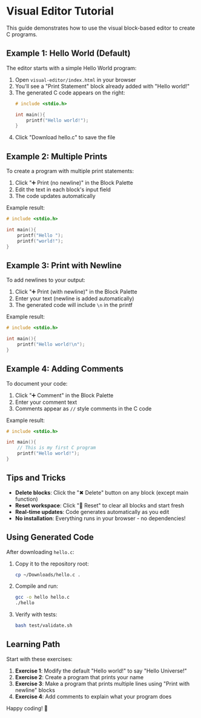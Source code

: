 # Visual Editor Tutorial

This guide demonstrates how to use the visual block-based editor to create C programs.

## Example 1: Hello World (Default)

The editor starts with a simple Hello World program:

1. Open `visual-editor/index.html` in your browser
2. You'll see a "Print Statement" block already added with "Hello world!"
3. The generated C code appears on the right:
   ```c
   # include <stdio.h>

   int main(){
       printf("Hello world!");
   }
   ```
4. Click "Download hello.c" to save the file

## Example 2: Multiple Prints

To create a program with multiple print statements:

1. Click "➕ Print (no newline)" in the Block Palette
2. Edit the text in each block's input field
3. The code updates automatically

Example result:
```c
# include <stdio.h>

int main(){
    printf("Hello ");
    printf("world!");
}
```

## Example 3: Print with Newline

To add newlines to your output:

1. Click "➕ Print (with newline)" in the Block Palette
2. Enter your text (newline is added automatically)
3. The generated code will include `\n` in the printf

Example result:
```c
# include <stdio.h>

int main(){
    printf("Hello world!\n");
}
```

## Example 4: Adding Comments

To document your code:

1. Click "➕ Comment" in the Block Palette
2. Enter your comment text
3. Comments appear as `//` style comments in the C code

Example result:
```c
# include <stdio.h>

int main(){
    // This is my first C program
    printf("Hello world!");
}
```

## Tips and Tricks

- **Delete blocks**: Click the "✖ Delete" button on any block (except main function)
- **Reset workspace**: Click "🔄 Reset" to clear all blocks and start fresh
- **Real-time updates**: Code generates automatically as you edit
- **No installation**: Everything runs in your browser - no dependencies!

## Using Generated Code

After downloading `hello.c`:

1. Copy it to the repository root:
   ```bash
   cp ~/Downloads/hello.c .
   ```

2. Compile and run:
   ```bash
   gcc -o hello hello.c
   ./hello
   ```

3. Verify with tests:
   ```bash
   bash test/validate.sh
   ```

## Learning Path

Start with these exercises:

1. **Exercise 1**: Modify the default "Hello world!" to say "Hello Universe!"
2. **Exercise 2**: Create a program that prints your name
3. **Exercise 3**: Make a program that prints multiple lines using "Print with newline" blocks
4. **Exercise 4**: Add comments to explain what your program does

Happy coding! 🎉
